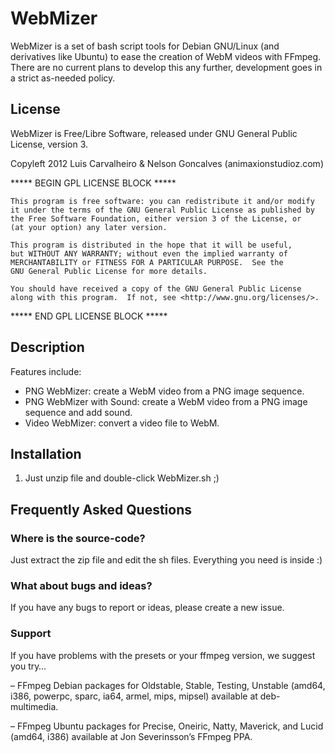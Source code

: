 # WebMizer

WebMizer is a set of bash script tools for Debian GNU/Linux (and derivatives like Ubuntu) to ease the creation of WebM videos with FFmpeg. There are no current plans to develop this any further, development goes in a strict as-needed policy.

## License
WebMizer is Free/Libre Software, released under GNU General Public License, version 3.

Copyleft 2012 Luis Carvalheiro & Nelson Goncalves (animaxionstudioz.com)

 ***** BEGIN GPL LICENSE BLOCK *****

    This program is free software: you can redistribute it and/or modify
    it under the terms of the GNU General Public License as published by
    the Free Software Foundation, either version 3 of the License, or
    (at your option) any later version.

    This program is distributed in the hope that it will be useful,
    but WITHOUT ANY WARRANTY; without even the implied warranty of
    MERCHANTABILITY or FITNESS FOR A PARTICULAR PURPOSE.  See the
    GNU General Public License for more details.

    You should have received a copy of the GNU General Public License
    along with this program.  If not, see <http://www.gnu.org/licenses/>.

 ***** END GPL LICENSE BLOCK *****



## Description

Features include:

* PNG WebMizer: create a WebM video from a PNG image sequence.
* PNG WebMizer with Sound: create a WebM video from a PNG image sequence and add sound.
* Video WebMizer: convert a video file to WebM.

 

## Installation
1. Just unzip file and double-click WebMizer.sh ;)


## Frequently Asked Questions

### Where is the source-code?
Just extract the zip file and edit the sh files. Everything you need is inside :)

### What about bugs and ideas?
If you have any bugs to report or ideas, please create a new issue.

 

### Support
If you have problems with the presets or your ffmpeg version, we suggest you try…

– FFmpeg Debian packages for Oldstable, Stable, Testing, Unstable (amd64, i386, powerpc, sparc, ia64, armel, mips, mipsel) available at deb-multimedia.

– FFmpeg Ubuntu packages for Precise, Oneiric, Natty, Maverick, and Lucid (amd64, i386) available at Jon Severinsson’s FFmpeg PPA.

